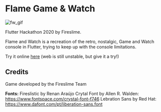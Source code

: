 # Flame Game & Watch

![fw_gif](https://user-images.githubusercontent.com/835641/85962662-3be86c00-b988-11ea-8d03-7713251859e6.gif)

Flutter Hackathon 2020 by Fireslime.

Flame and Watch is a recreation of the retro, nostalgic, Game and Watch console in Flutter, trying to keep up with the console limitations.

Try it online [here](https://fireslime.xyz/flame_and_watch) (web is still unstable, but give it a try!)

## Credits

Game developed by the Fireslime Team

__Fonts:__
Fireslistic by Renan Araújo
Crytal Font by Allen R. Walden: https://www.fontspace.com/crystal-font-f746
Lebration Sans by Red Hat: https://www.dafont.com/pt/liberation-sans.font
